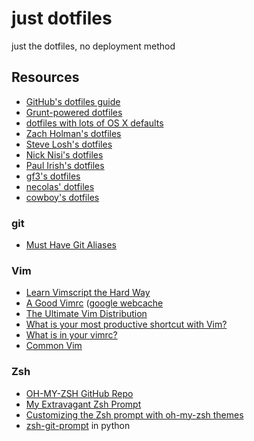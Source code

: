 # just dotfiles

just the dotfiles, no deployment method

## Resources

- [GitHub's dotfiles guide](http://dotfiles.github.io/)
- [Grunt-powered dotfiles](https://github.com/eduardolundgren/dotfiles)
- [dotfiles with lots of OS X defaults](https://github.com/mathiasbynens/dotfiles)
- [Zach Holman's dotfiles](https://github.com/holman/dotfiles)
- [Steve Losh's dotfiles](https://bitbucket.org/sjl/dotfiles)
- [Nick Nisi's dotfiles](https://github.com/nicknisi/dotfiles)
- [Paul Irish's dotfiles](https://github.com/paulirish/dotfiles)
- [gf3's dotfiles](https://github.com/gf3/dotfiles)
- [necolas' dotfiles](https://github.com/necolas/dotfiles)
- [cowboy's dotfiles](https://github.com/cowboy/dotfiles)

### git

- [Must Have Git Aliases](http://durdn.com/blog/2012/11/22/must-have-git-aliases-advanced-examples/)

### Vim

- [Learn Vimscript the Hard Way](http://learnvimscriptthehardway.stevelosh.com/)
- [A Good Vimrc](http://dougblack.io/words/a-good-vimrc.html) ([google webcache](http://webcache.googleusercontent.com/search?q=cache:http://dougblack.io/words/a-good-vimrc.html)
- [The Ultimate Vim Distribution](http://vim.spf13.com/)
- [What is your most productive shortcut with Vim?](http://stackoverflow.com/questions/1218390/what-is-your-most-productive-shortcut-with-vim?rq=1)
- [What is in your vimrc?](http://stackoverflow.com/questions/164847/what-is-in-your-vimrc)
- [Common Vim](http://xn--h4hg.ws/2013/12/15/common-vim/)

### Zsh

- [OH-MY-ZSH GitHub Repo](https://github.com/robbyrussell/oh-my-zsh)
- [My Extravagant Zsh Prompt](http://stevelosh.com/blog/2010/02/my-extravagant-zsh-prompt/)
- [Customizing the Zsh prompt with oh-my-zsh themes](http://clauswitt.com/customizing-the-zsh-prompt-with-oh-my-zsh-themes.html)
- [zsh-git-prompt](https://github.com/olivierverdier/zsh-git-prompt) in
  python
